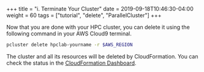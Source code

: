 +++
title = "i. Terminate Your Cluster"
date = 2019-09-18T10:46:30-04:00
weight = 60
tags = ["tutorial", "delete", "ParallelCluster"]
+++

Now that you are done with your HPC cluster, you can delete it using the following command in your AWS Cloud9 terminal.

```bash
pcluster delete hpclab-yourname -r $AWS_REGION
```

The cluster and all its resources will be deleted by CloudFormation. You can check the status in the [CloudFormation Dashboard](https://console.aws.amazon.com).